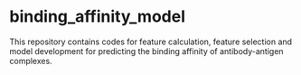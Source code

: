 # binding_affinity_model
This repository contains codes for feature calculation, feature selection and model development for predicting the binding affinity of antibody-antigen complexes.

